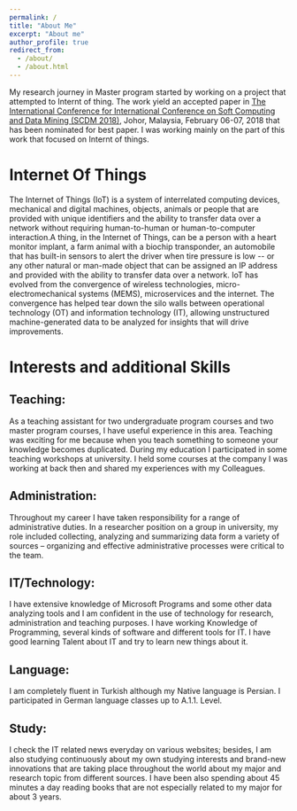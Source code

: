 ```yaml
---
permalink: /
title: "About Me"
excerpt: "About me"
author_profile: true
redirect_from: 
  - /about/
  - /about.html
---
```


My research journey in Master program started by working on a project that attempted to Internt of thing. The work yield an accepted paper in [The International Conference for  International Conference on Soft Computing and Data Mining (SCDM 2018)](https://link.springer.com/conference/scdm), Johor, Malaysia, February 06-07, 2018 that has been nominated for best paper. I was working mainly on the part of this work that focused on Internt of things.

Internet Of Things
======
The Internet of Things (IoT) is a system of interrelated computing devices, mechanical and digital machines, objects, animals or people that are provided with unique identifiers and the ability to transfer data over a network without requiring human-to-human or human-to-computer interaction.A thing, in the Internet of Things, can be a person with a heart monitor implant, a farm animal with a biochip transponder, an automobile that has built-in sensors to alert the driver when tire pressure is low -- or any other natural or man-made object that can be assigned an IP address and provided with the ability to transfer data over a network. IoT has evolved from the convergence of wireless technologies, micro-electromechanical systems (MEMS), microservices and the internet. The convergence has helped tear down the silo walls between operational technology (OT) and information technology (IT), allowing unstructured machine-generated data to be analyzed for insights that will drive improvements.

Interests and additional Skills
======

Teaching:
------
As a teaching assistant for two undergraduate program courses and two master program courses, I have useful experience in this area. Teaching was exciting for me because when you teach something to someone your knowledge becomes duplicated. During my education I participated in some teaching workshops at university. I held some courses at the company I was working at back then and shared my experiences with my Colleagues.

Administration:
------
Throughout my career I have taken responsibility for a range of administrative duties. In a researcher position on a group in university, my role included collecting, analyzing and summarizing data form a variety of sources – organizing and effective administrative processes were critical to the team.

IT/Technology:
------
I have extensive knowledge of Microsoft Programs and some other data analyzing tools and I am confident in the use of technology for research, administration and teaching purposes. I have working Knowledge of Programming, several kinds of software and different tools for IT. I have good learning Talent about IT and try to learn new things about it.

Language:
------
I am completely fluent in Turkish although my Native language is Persian. I participated in German language classes up to A.1.1. Level. 

Study:
------
I check the IT related news everyday on various websites; besides, I am also studying continuously about my own studying interests and brand-new innovations that are taking place throughout the world about my major and research topic from different sources. I have been also spending about 45 minutes a day reading books that are not especially related to my major for about 3 years. 
